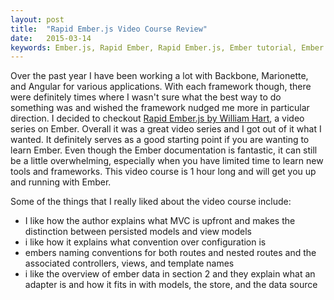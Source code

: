 ```yaml
---
layout: post
title:  "Rapid Ember.js Video Course Review"
date:   2015-03-14
keywords: Ember.js, Rapid Ember, Rapid Ember.js, Ember tutorial, Ember.js tutorial, Getting started with Ember
---
```


Over the past year I have been working a lot with Backbone, Marionette, and Angular for various applications. With each framework though, there were definitely times where I wasn't sure what the best way to do something was and wished the framework nudged me more in particular direction. I decided to checkout [Rapid Ember.js by William Hart](http://bit.ly/1xYIVbD), a video series on Ember. Overall it was a great video series and I got out of it what I wanted. It definitely serves as a good starting point if you are wanting to learn Ember. Even though the Ember documentation is fantastic, it can still be a little overwhelming, especially when you have limited time to learn new tools and frameworks. This video course is 1 hour long and will get you up and running with Ember.

Some of the things that I really liked about the video course include:

* I like how the author explains what MVC is upfront and makes the distinction between persisted models and view models 
* i like how it explains what convention over configuration is
* embers naming conventions for both routes and nested routes and the associated controllers, views, and template names
* i like the overview of ember data in section 2 and they explain what an adapter is and how it fits in with models, the store, and the data source